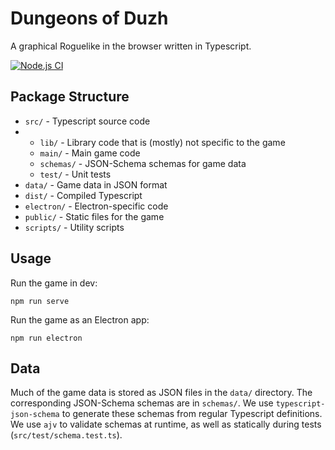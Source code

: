 # Dungeons of Duzh

A graphical Roguelike in the browser written in Typescript.

[![Node.js CI](https://github.com/jwbutler/roguelike-js/actions/workflows/node.js.yml/badge.svg)](https://github.com/jwbutler/roguelike-js/actions/workflows/node.js.yml)

## Package Structure

- `src/` - Typescript source code
- - `lib/` - Library code that is (mostly) not specific to the game
  - `main/` - Main game code
  - `schemas/` - JSON-Schema schemas for game data
  - `test/` - Unit tests
- `data/` - Game data in JSON format
- `dist/` - Compiled Typescript
- `electron/` - Electron-specific code
- `public/` - Static files for the game
- `scripts/` - Utility scripts

## Usage
Run the game in dev:
```
npm run serve
```

Run the game as an Electron app:
```
npm run electron
```

## Data
Much of the game data is stored as JSON files in the `data/` directory.
The corresponding JSON-Schema schemas are in `schemas/`.
We use `typescript-json-schema` to generate these schemas from regular Typescript definitions.
We use `ajv` to validate schemas at runtime, as well as statically during tests (`src/test/schema.test.ts`).
